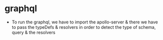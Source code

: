 # graphql
- To run the graphql, we have to import the apollo-server & there we have to pass the typeDefs & resolvers in order to detect the type of schema, query & the resolvers
